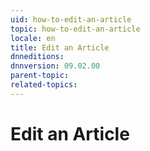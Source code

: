 ```yaml
---
uid: how-to-edit-an-article
topic: how-to-edit-an-article
locale: en
title: Edit an Article
dnneditions: 
dnnversion: 09.02.00
parent-topic: 
related-topics: 
---
```


# Edit an Article